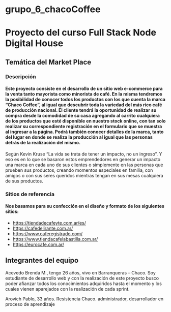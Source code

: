# grupo_6_chacoCoffee

# Proyecto del curso Full Stack Node Digital House

## Temática del Market Place

### Descripción
#### Este proyecto consiste en el desarrollo de un sitio web e-commerce para la venta tanto mayorista como minorista de café. En la misma tendremos la posibilidad de conocer todos los productos con los que cuenta la marca “Chaco Coffee”, al igual que descubrir toda la variedad del más rico café de producción nacional. El cliente tendrá la oportunidad de realizar su compra desde la comodidad de su casa agregando al carrito cualquiera de los productos que esté disponible en nuestro stock online, con tan solo realizar su correspondiente registración en el formulario que se muestra al ingresar a la página. Podrá también conocer detalles de la marca, tanto del lugar en donde se realiza la producción al igual que las personas detrás de la realización del mismo.
Según Kevin Kruse “La vida se trata de tener un impacto, no un ingreso”. Y eso es en lo que se basaron estos emprendedores en generar un impacto una marca en cada uno de sus clientes o simplemente en las personas que prueben sus productos, creando momentos especiales en familia, con amigos o con sus seres queridos mientras tengan en sus mesas cualquiera de sus productos.
### Sitios de referencia
#### Nos basamos para su confección en el diseño y formato de los siguientes sitios:
- https://tiendadecafeyte.com.ar/es/
- https://cafedelirante.com.ar/
- https://www.caferegistrado.com/
- https://www.tiendacafelabastilla.com.ar/
- https://eurocafe.com.ar/


## Integrantes del equipo
Acevedo Brenda M., tengo 26 años, vivo en Barranqueras – Chaco.
Soy estudiante de desarrollo web y con la realización de este proyecto busco poder afianzar todos los conocimientos adquiridos hasta el momento y los cuales vienen aparejados con la realización de cada sprint.


Arovich Pablo, 33 años. Resistencia Chaco. administrador, desarrollador en proceso de aprendizaje  

